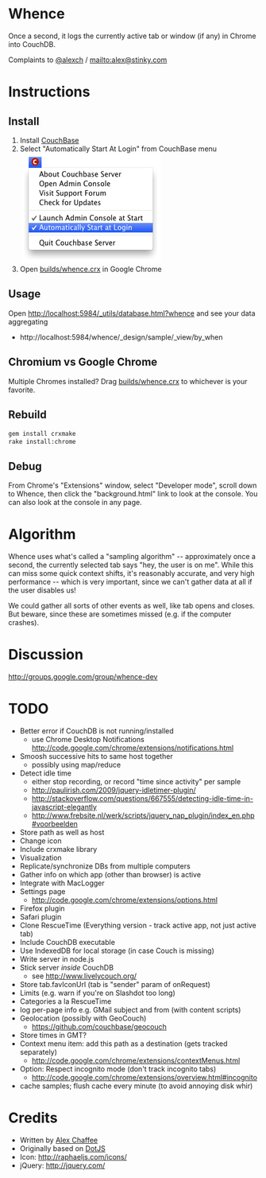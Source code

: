 # Whence

Once a second, it logs the currently active tab or window (if any) in Chrome into CouchDB.

Complaints to [@alexch](http://twitter.com/alexch) / <mailto:alex@stinky.com>

# Instructions

## Install

1. Install [CouchBase](http://www.couchbase.com/downloads/couchbase-server/community)
2. Select "Automatically Start At Login" from CouchBase menu ![CouchBase menu](automatically-start-couchbase.png)
3. Open [builds/whence.crx](builds/whence.crx) in Google Chrome

## Usage

Open <http://localhost:5984/_utils/database.html?whence> and see your data aggregating

 * http://localhost:5984/whence/_design/sample/_view/by_when

## Chromium vs Google Chrome

Multiple Chromes installed? Drag [builds/whence.crx](builds/whence.crx) to whichever is your favorite.
    
## Rebuild

    gem install crxmake
    rake install:chrome
    
## Debug

From Chrome's "Extensions" window, select "Developer mode", scroll down to Whence, then click the "background.html" link to look at the console. You can also look at the console in any page.

# Algorithm

Whence uses what's called a "sampling algorithm" -- approximately once a second, the currently selected tab says "hey, the user is on me". While this can miss some quick context shifts, it's reasonably accurate, and very high performance -- which is very important, since we can't gather data at all if the user disables us!

We could gather all sorts of other events as well, like tab opens and closes. But beware, since these are sometimes missed (e.g. if the computer crashes).

# Discussion

<http://groups.google.com/group/whence-dev>

# TODO

* Better error if CouchDB is not running/installed
  * use Chrome Desktop Notifications http://code.google.com/chrome/extensions/notifications.html
* Smoosh successive hits to same host together
  *   possibly using map/reduce
* Detect idle time
  * either stop recording, or record "time since activity" per sample
  * http://paulirish.com/2009/jquery-idletimer-plugin/
  * http://stackoverflow.com/questions/667555/detecting-idle-time-in-javascript-elegantly
  * http://www.frebsite.nl/werk/scripts/jquery_nap_plugin/index_en.php#voorbeelden
* Store path as well as host
* Change icon
* Include crxmake library
* Visualization
* Replicate/synchronize DBs from multiple computers
* Gather info on which app (other than browser) is active
* Integrate with MacLogger
* Settings page
  *    http://code.google.com/chrome/extensions/options.html
* Firefox plugin
* Safari plugin
* Clone RescueTime (Everything version - track active app, not just active tab)
* Include CouchDB executable
* Use IndexedDB for local storage (in case Couch is missing)  
* Write server in node.js
* Stick server *inside* CouchDB
  *   see http://www.livelycouch.org/
* Store tab.favIconUrl (tab is "sender" param of onRequest)
* Limits (e.g. warn if you're on Slashdot too long)
* Categories a la RescueTime
* log per-page info e.g. GMail subject and from (with content scripts)
* Geolocation (possibly with GeoCouch)
  *  https://github.com/couchbase/geocouch
* Store times in GMT?
* Context menu item: add this path as a destination (gets tracked separately)
  * http://code.google.com/chrome/extensions/contextMenus.html
* Option: Respect incognito mode (don't track incognito tabs)
  * http://code.google.com/chrome/extensions/overview.html#incognito
* cache samples; flush cache every minute (to avoid annoying disk whir)
  
# Credits

- Written by [Alex Chaffee](http://alexch.github.com)
- Originally based on [DotJS](http://github.com/defunkt/dotjs)
- Icon: <http://raphaeljs.com/icons/>
- jQuery: <http://jquery.com/>

